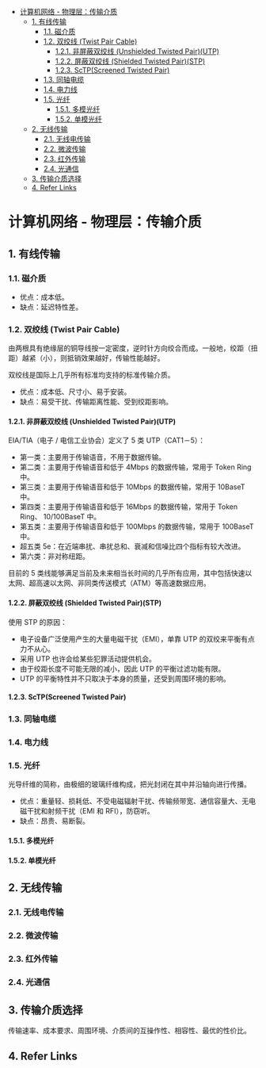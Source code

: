 - [计算机网络 - 物理层：传输介质](#计算机网络---物理层传输介质)
  - [1. 有线传输](#1-有线传输)
    - [1.1. 磁介质](#11-磁介质)
    - [1.2. 双绞线 (Twist Pair Cable)](#12-双绞线-twist-pair-cable)
      - [1.2.1. 非屏蔽双绞线 (Unshielded Twisted Pair)(UTP)](#121-非屏蔽双绞线-unshielded-twisted-pairutp)
      - [1.2.2. 屏蔽双绞线 (Shielded Twisted Pair)(STP)](#122-屏蔽双绞线-shielded-twisted-pairstp)
      - [1.2.3. ScTP(Screened Twisted Pair)](#123-sctpscreened-twisted-pair)
    - [1.3. 同轴电缆](#13-同轴电缆)
    - [1.4. 电力线](#14-电力线)
    - [1.5. 光纤](#15-光纤)
      - [1.5.1. 多模光纤](#151-多模光纤)
      - [1.5.2. 单模光纤](#152-单模光纤)
  - [2. 无线传输](#2-无线传输)
    - [2.1. 无线电传输](#21-无线电传输)
    - [2.2. 微波传输](#22-微波传输)
    - [2.3. 红外传输](#23-红外传输)
    - [2.4. 光通信](#24-光通信)
  - [3. 传输介质选择](#3-传输介质选择)
  - [4. Refer Links](#4-refer-links)

# 计算机网络 - 物理层：传输介质

## 1. 有线传输

### 1.1. 磁介质

- 优点：成本低。
- 缺点：延迟特性差。

### 1.2. 双绞线 (Twist Pair Cable)

由两根具有绝缘层的铜导线按一定密度，逆时针方向绞合而成。一般地，绞距（扭距）越紧（小），则抵销效果越好，传输性能越好。

双绞线是国际上几乎所有标准均支持的标准传输介质。

- 优点：成本低、尺寸小、易于安装。
- 缺点：易受干扰、传输距离性能、受到绞距影响。

#### 1.2.1. 非屏蔽双绞线 (Unshielded Twisted Pair)(UTP)

EIA/TIA（电子 / 电信工业协会）定义了 5 类 UTP（CAT1－5）：
- 第一类：主要用于传输语音，不用于数据传输。
- 第二类：主要用于传输语音和低于 4Mbps 的数据传输，常用于 Token Ring 中。
- 第三类：主要用于传输语音和低于 10Mbps 的数据传输，常用于 10BaseT 中。
- 第四类：主要用于传输语音和低于 16Mbps 的数据传输，常用于 Token Ring、 10/100BaseT 中。
- 第五类：主要用于传输语音和低于 100Mbps 的数据传输，常用于 100BaseT 中。
- 超五类 5e：在近端串扰、串扰总和、衰减和信噪比四个指标有较大改进。
- 第六类：非对称纽距。

目前的 5 类线能够满足当前及未来相当长时间的几乎所有应用，其中包括快速以太网、超高速以太网、非同类传送模式（ATM）等高速数据应用。

#### 1.2.2. 屏蔽双绞线 (Shielded Twisted Pair)(STP)

使用 STP 的原因：
- 电子设备广泛使用产生的大量电磁干扰（EMI），单靠 UTP 的双绞来平衡有点力不从心。
- 采用 UTP 也许会给某些犯罪活动提供机会。
- 由于绞距长度不可能无限的减小，因此 UTP 的平衡过滤功能有限。
- UTP 的平衡特性并不只取决于本身的质量，还受到周围环境的影响。

#### 1.2.3. ScTP(Screened Twisted Pair)

### 1.3. 同轴电缆

### 1.4. 电力线

### 1.5. 光纤

光导纤维的简称，由极细的玻璃纤维构成，把光封闭在其中并沿轴向进行传播。

- 优点：重量轻、损耗低、不受电磁辐射干扰、传输频带宽、通信容量大、无电磁干扰和射频干扰（EMI 和 RFI），防窃听。
- 缺点：昂贵、易断裂。

#### 1.5.1. 多模光纤

#### 1.5.2. 单模光纤

## 2. 无线传输

### 2.1. 无线电传输

### 2.2. 微波传输

### 2.3. 红外传输

### 2.4. 光通信

## 3. 传输介质选择

传输速率、成本要求、周围环境、介质间的互操作性、相容性、最优的性价比。

## 4. Refer Links
